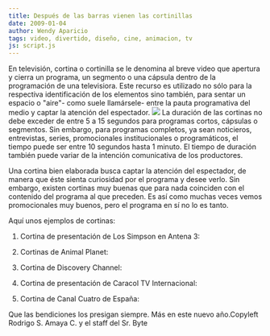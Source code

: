 ```yaml
---
title: Después de las barras vienen las cortinillas
date: 2009-01-04
author: Wendy Aparicio
tags: video, divertido, diseño, cine, animacion, tv
js: script.js
---
```


En televisión, cortina o cortinilla se le denomina al breve video que
      apertura y cierra un programa, un segmento o una cápsula dentro de la programación de una
      televisiora.
Este recurso es utilizado no sólo para la respectiva identificación de
      los elementos sino también, para sentar un espacio o "aire"- como suele llamársele- entre la
      pauta programativa del medio y captar la atención del espectador.
[![](http://4.bp.blogspot.com/_JbB9KsZ238w/SV2QVmNKmlI/AAAAAAAAASU/Z70nOMOU0hs/s320/history.jpg)](http://4.bp.blogspot.com/_JbB9KsZ238w/SV2QVmNKmlI/AAAAAAAAASU/Z70nOMOU0hs/s1600-h/history.jpg)
La duración de las cortinas no debe exceder de entre 5 a
      15 segundos para programas cortos, cápsulas o segmentos. Sin embargo, para programas
      completos, ya sean noticieros, entrevistas, series, promocionales institucionales o
      programáticos, el tiempo puede ser entre 10 segundos hasta 1 minuto. El tiempo de duración
      también puede variar de la intención comunicativa de los productores.

Una cortina bien elaborada busca captar la atención del espectador, de manera que éste
      sienta curiosidad por el programa y desee verlo. Sin embargo, existen cortinas muy buenas que
      para nada coinciden con el contenido del programa al que preceden. Es así como muchas veces
      vemos promocionales muy buenos, pero el programa en sí no lo es tanto.

Aquí unos ejemplos de cortinas:

1. Cortina de presentación de Los
      Simpson en Antena 3:

2. Cortinas
      de Animal Planet:

3. Cortina de
      Discovery Channel:

4. Cortina de
      presentación de Caracol TV Internacional:

5. Cortina de
      Canal Cuatro de España:

Que las
      bendiciones los presigan siempre.
Más en este nuevo año.Copyleft Rodrigo S. Amaya C. y el staff del Sr.
      Byte